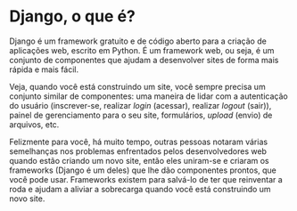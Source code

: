 # Django, o que é?

Django é um framework gratuito e de código aberto para a criação de aplicações web, escrito em Python. É um framework web, ou seja, é um conjunto de componentes que ajudam a desenvolver sites de forma mais rápida e mais fácil.

Veja, quando você está construindo um site, você sempre precisa um conjunto similar de componentes: uma maneira de lidar com a autenticação do usuário \(inscrever-se, realizar _login_ \(acessar\), realizar _logout_ \(sair\)\), painel de gerenciamento para o seu site, formulários, _upload_ \(envio\) de arquivos, etc.

Felizmente para você, há muito tempo, outras pessoas notaram várias semelhanças nos problemas enfrentados pelos desenvolvedores web quando estão criando um novo site, então eles uniram-se e criaram os frameworks \(Django é um deles\) que lhe dão componentes prontos, que você pode usar. Frameworks existem para salvá-lo de ter que reinventar a roda e ajudam a aliviar a sobrecarga quando você está construindo um novo site.

